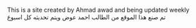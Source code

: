 This is a site created by Ahmad awad and being updated weekly <br>
تم صنع هذا الموقع من الطالب احمد عوض ويتم تحديثه كل اسبوع
